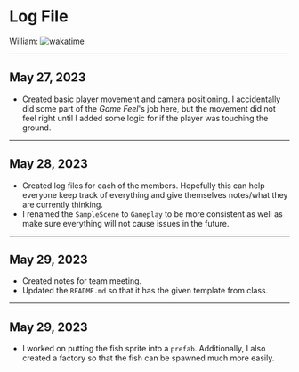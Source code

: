 # Log File

William: [![wakatime](https://wakatime.com/badge/github/beanbeanjuice/ecs189L-back-to-the-jungle.svg)](https://wakatime.com/badge/github/beanbeanjuice/ecs189L-back-to-the-jungle)

---

## May 27, 2023
* Created basic player movement and camera positioning. I accidentally did some part of the *Game Feel*'s job here, but the movement did not feel right until I added some logic for if the player was touching the ground.

---

## May 28, 2023
* Created log files for each of the members. Hopefully this can help everyone keep track of everything and give themselves notes/what they are currently thinking.
* I renamed the `SampleScene` to `Gameplay` to be more consistent as well as make sure everything will not cause issues in the future.

---

## May 29, 2023
* Created notes for team meeting.
* Updated the `README.md` so that it has the given template from class.

---

## May 29, 2023
* I worked on putting the fish sprite into a `prefab`. Additionally, I also created a factory so that the fish can be spawned much more easily.
